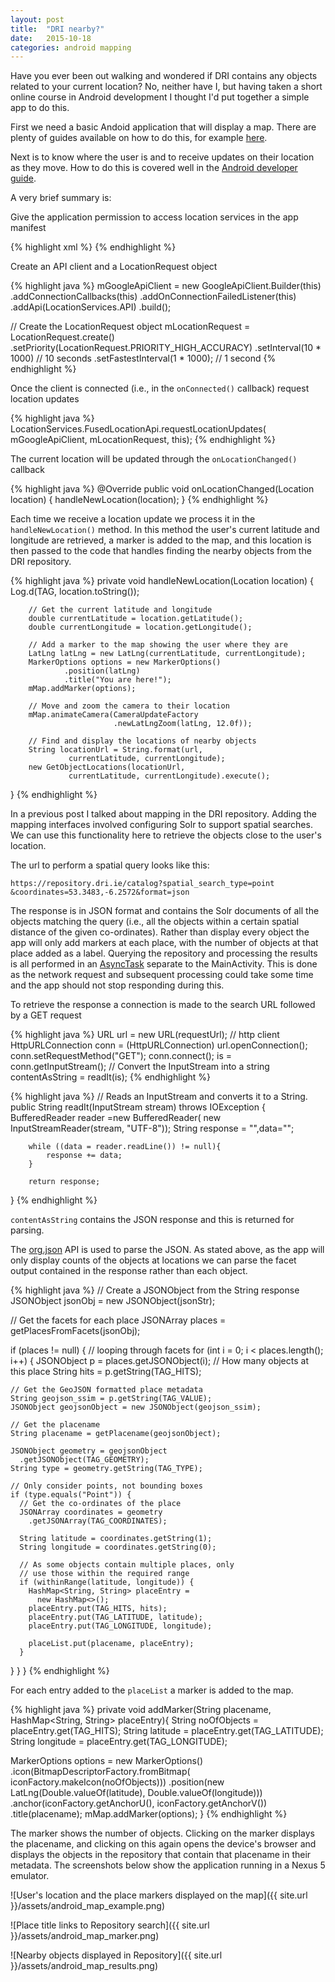 ```yaml
---
layout: post
title:  "DRI nearby?"
date:   2015-10-18
categories: android mapping
---
```


Have you ever been out walking and wondered if DRI contains any objects related to your current location?
No, neither have I, but having taken a short online course in Android development I thought I'd put together
a simple app to do this.

First we need a basic Andoid application that will display a map. There are plenty of guides 
available on how to do this, for example [here][android-map].

Next is to know where the user is and to receive updates on their location
as they move. How to do this is covered well in the [Android developer guide][android-location-updates].

A very brief summary is:

Give the application permission to access location services in the app manifest

{% highlight xml %}
<uses-permission 
    android:name="android.permission.ACCESS_FINE_LOCATION"/>
{% endhighlight %}

Create an API client and a LocationRequest object

{% highlight java %}
mGoogleApiClient = new GoogleApiClient.Builder(this)
                .addConnectionCallbacks(this)
                .addOnConnectionFailedListener(this)
                .addApi(LocationServices.API)
                .build();

// Create the LocationRequest object
mLocationRequest = LocationRequest.create()
               .setPriority(LocationRequest.PRIORITY_HIGH_ACCURACY)
               .setInterval(10 * 1000) // 10 seconds
               .setFastestInterval(1 * 1000); // 1 second
{% endhighlight %}

Once the client is connected (i.e., in the ```onConnected()``` callback) request location updates

{% highlight java %}
LocationServices.FusedLocationApi.requestLocationUpdates(
            mGoogleApiClient, mLocationRequest, this);
{% endhighlight %}

The current location will be updated through the ```onLocationChanged()``` callback

{% highlight java %}
@Override
public void onLocationChanged(Location location) {
     handleNewLocation(location);
}
{% endhighlight %}

Each time we receive a location update we process it in the ```handleNewLocation()``` method. In this method
the user's current latitude and longitude are retrieved, a marker is added to the map, and this location
is then passed to the code that handles finding the nearby objects from the DRI repository.

{% highlight java %}
private void handleNewLocation(Location location) {
        Log.d(TAG, location.toString());

        // Get the current latitude and longitude
        double currentLatitude = location.getLatitude();
        double currentLongitude = location.getLongitude();

        // Add a marker to the map showing the user where they are
        LatLng latLng = new LatLng(currentLatitude, currentLongitude);
        MarkerOptions options = new MarkerOptions()
                .position(latLng)
                .title("You are here!");
        mMap.addMarker(options);

        // Move and zoom the camera to their location
        mMap.animateCamera(CameraUpdateFactory
                           .newLatLngZoom(latLng, 12.0f));

        // Find and display the locations of nearby objects
        String locationUrl = String.format(url, 
                 currentLatitude, currentLongitude);
        new GetObjectLocations(locationUrl, 
                 currentLatitude, currentLongitude).execute();
}
{% endhighlight %}

In a previous post I talked about mapping in the DRI repository. Adding the mapping interfaces involved configuring Solr
to support spatial searches. We can use this functionality here to retrieve the objects close to the user's location.

The url to perform a spatial query looks like this:

```
https://repository.dri.ie/catalog?spatial_search_type=point
&coordinates=53.3483,-6.2572&format=json
```

The response is in JSON format and contains the Solr documents of all the objects matching the query (i.e., all the objects
within a certain spatial distance of the given co-ordinates). Rather than display every object the app will only add
markers at each place, with the number of objects at that place added as a label. Querying the repository and processing
the results is all performed in an [AsyncTask][android-async] separate to the MainActivity. This is done as the network request
and subsequent processing could take some time and the app should not stop responding during this.

To retrieve the response a connection is made to the search URL followed by a GET request

{% highlight java %}
URL url = new URL(requestUrl);
// http client
HttpURLConnection conn = (HttpURLConnection) url.openConnection();
conn.setRequestMethod("GET");
conn.connect();
is = conn.getInputStream();
// Convert the InputStream into a string
contentAsString = readIt(is);
{% endhighlight %}

{% highlight java %}
// Reads an InputStream and converts it to a String.
    public String readIt(InputStream stream) 
      throws IOException {
        BufferedReader reader =new BufferedReader(
            new InputStreamReader(stream, "UTF-8"));
        String response = "",data="";

        while ((data = reader.readLine()) != null){
            response += data;
        }

        return response;
}
{% endhighlight %}

```contentAsString``` contains the JSON response and this is returned for parsing.

The [org.json][android-json] API is used to parse the JSON. As stated above, as the app will
only display counts of the objects at locations we can parse the facet output contained in the response
rather than each object.

{% highlight java %}
// Create a JSONObject from the String response
JSONObject jsonObj = new JSONObject(jsonStr);

// Get the facets for each place
JSONArray places = getPlacesFromFacets(jsonObj);

if (places != null) {
  // looping through facets
  for (int i = 0; i < places.length(); i++) {
    JSONObject p = places.getJSONObject(i);
    // How many objects at this place
    String hits = p.getString(TAG_HITS);
        
    // Get the GeoJSON formatted place metadata
    String geojson_ssim = p.getString(TAG_VALUE);
    JSONObject geojsonObject = new JSONObject(geojson_ssim);

    // Get the placename
    String placename = getPlacename(geojsonObject);

    JSONObject geometry = geojsonObject
      .getJSONObject(TAG_GEOMETRY);
    String type = geometry.getString(TAG_TYPE);

    // Only consider points, not bounding boxes
    if (type.equals("Point")) {
      // Get the co-ordinates of the place
      JSONArray coordinates = geometry
        .getJSONArray(TAG_COORDINATES);

      String latitude = coordinates.getString(1);
      String longitude = coordinates.getString(0);

      // As some objects contain multiple places, only
      // use those within the required range
      if (withinRange(latitude, longitude)) {
        HashMap<String, String> placeEntry = 
          new HashMap<>();
        placeEntry.put(TAG_HITS, hits);
        placeEntry.put(TAG_LATITUDE, latitude);
        placeEntry.put(TAG_LONGITUDE, longitude);

        placeList.put(placename, placeEntry);
      }
  }
}
}
{% endhighlight %}

For each entry added to the ```placeList``` a marker is added to the map.

{% highlight java %}
private void addMarker(String placename, HashMap<String, String> placeEntry){
  String noOfObjects = placeEntry.get(TAG_HITS);
  String latitude = placeEntry.get(TAG_LATITUDE);
  String longitude = placeEntry.get(TAG_LONGITUDE);

  MarkerOptions options = new MarkerOptions()
             .icon(BitmapDescriptorFactory.fromBitmap(
                       iconFactory.makeIcon(noOfObjects)))
             .position(new LatLng(Double.valueOf(latitude),
                       Double.valueOf(longitude)))
             .anchor(iconFactory.getAnchorU(), iconFactory.getAnchorV())
             .title(placename);
  mMap.addMarker(options);
}
{% endhighlight %}

The marker shows the number of objects. Clicking on the marker displays the placename, and clicking on this again
opens the device's browser and displays the objects in the repository that contain that placename in their metadata.
The screenshots below show the application running in a Nexus 5 emulator.

![User's location and the place markers displayed on the map]({{ site.url }}/assets/android_map_example.png)

![Place title links to Repository search]({{ site.url }}/assets/android_map_marker.png)

![Nearby objects displayed in Repository]({{ site.url }}/assets/android_map_results.png)

[android-map]:                https://developers.google.com/maps/documentation/android-api/start
[android-location-updates]:   http://developer.android.com/training/location/receive-location-updates.html
[android-json]:               http://developer.android.com/reference/org/json/package-summary.html
[android-async]:              http://developer.android.com/guide/components/processes-and-threads.html#AsyncTask
